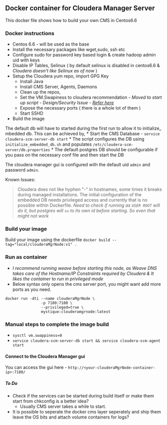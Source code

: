 ## Docker container for Cloudera Manager Server

This docker file shows how to build your own CMS in Centos6.6

### Docker instructions
* Centos 6.6 - will be used as the base
* Install the necessary packages like wget,sudo, ssh etc
* Configure sudo for password key based login & create hadoop admin uid with keys
* Disable IP Tables, Selinux ( by default selinux is disabled in centos6.6 & *Cloudera doesn't like Selinux as of now* )
* Setup the Cloudera yum repo, import GPG Key
	* Install Java
	* Install CMS Server, Agents, Daemons
	* Clean up the repos,
	* Set the VM.Swapiness to cloudera recommendation - _Moved to start up script - Design/Security Issue - [Refer here](https://github.com/docker/docker/issues/5703)_ 
	* Expose the necessary ports ( there is a whole lot of them )
	* Start SSHD
* Build the image

The default db will have to started during the first run to allow it to initialize_ mbedded db. This can be achieved by,
	* Start the CMS Database - `service cloudera-scm-server-db start`
		* The script configures the DB using `initialize_embedded_db.sh` and populates `/etc/cloudera-scm-server/db.properties`
		* The default postgres DB should be configurable if you pass on the necessary conf file and then start the DB

The cloudera manager gui is configured with the default uid `admin` and password `admin`.

Known Issues:

> Cloudera does not like hyphen "-" in hostnames, some times it breaks during managed installations.
> The initial configuration of the embedded DB needs privileged access and currently that is no possible within Dockerfile. _Need to check if running as `USER ROOT` will do it, but postgres will `su` to its own id before starting. So even that might not work_

### Build your image

Build your image using the dockerfile `docker build --tag="local/clouderaMgrNode:v1" .`

### Run as container
* _I recommend running weave before starting this node, as Weave DNS takes care of the Hostname/IP Constraints required by Cloudera & It likes the container to run in privileged mode_
* Below syntax only opens the cms server port, you might want add more ports as you need.

```
docker run -dti --name clouderaMgrNode \
				-p 7180:7180 \
				--privileged=true \
				mystique:clouderamgrnode:latest

```

### Manual steps to complete the image build
* `sysctl vm.swappiness=0`
* `service cloudera-scm-server-db start && service cloudera-scm-agent start`

#### Connect to the Cloudera Manager gui
You can access the gui here - `http://<your-clouderaMgrNode-container-ip>:7180/`

##### To Do
* Check if the services can be started during build itself or make them start from chkconfig is a better idea?
	* Usually CMS server takes a while to start.
* It is possible to seperate the docker cms layer seperately and ship them leave the OS bits and attach volume containers for logs?



